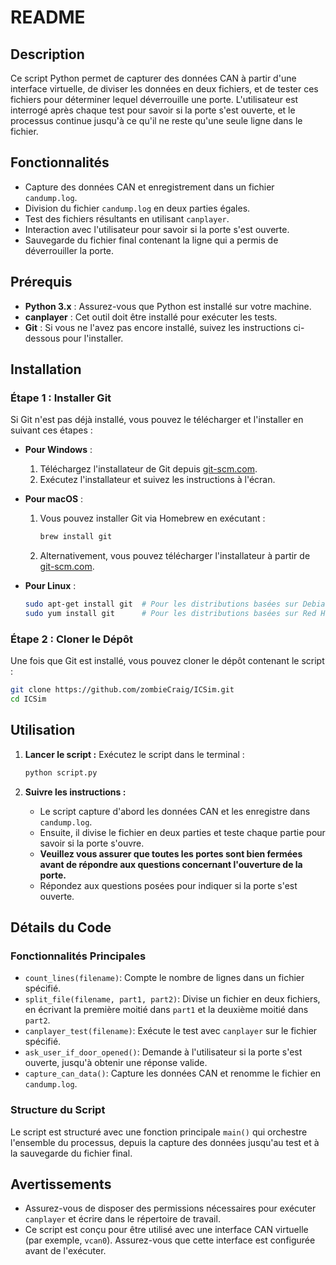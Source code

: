 # README

## Description

Ce script Python permet de capturer des données CAN à partir d'une interface virtuelle, de diviser les données en deux fichiers, et de tester ces fichiers pour déterminer lequel déverrouille une porte. L'utilisateur est interrogé après chaque test pour savoir si la porte s'est ouverte, et le processus continue jusqu'à ce qu'il ne reste qu'une seule ligne dans le fichier.

## Fonctionnalités

- Capture des données CAN et enregistrement dans un fichier `candump.log`.
- Division du fichier `candump.log` en deux parties égales.
- Test des fichiers résultants en utilisant `canplayer`.
- Interaction avec l'utilisateur pour savoir si la porte s'est ouverte.
- Sauvegarde du fichier final contenant la ligne qui a permis de déverrouiller la porte.

## Prérequis

- **Python 3.x** : Assurez-vous que Python est installé sur votre machine.
- **canplayer** : Cet outil doit être installé pour exécuter les tests.
- **Git** : Si vous ne l'avez pas encore installé, suivez les instructions ci-dessous pour l'installer.

## Installation

### Étape 1 : Installer Git

Si Git n'est pas déjà installé, vous pouvez le télécharger et l'installer en suivant ces étapes :

- **Pour Windows** :
  1. Téléchargez l'installateur de Git depuis [git-scm.com](https://git-scm.com/download/win).
  2. Exécutez l'installateur et suivez les instructions à l'écran.

- **Pour macOS** :
  1. Vous pouvez installer Git via Homebrew en exécutant :
     ```bash
     brew install git
     ```
  2. Alternativement, vous pouvez télécharger l'installateur à partir de [git-scm.com](https://git-scm.com/download/mac).

- **Pour Linux** :
  ```bash
  sudo apt-get install git  # Pour les distributions basées sur Debian/Ubuntu
  sudo yum install git      # Pour les distributions basées sur Red Hat/Fedora
  ```

### Étape 2 : Cloner le Dépôt

Une fois que Git est installé, vous pouvez cloner le dépôt contenant le script :

```bash
git clone https://github.com/zombieCraig/ICSim.git
cd ICSim
```


## Utilisation

1. **Lancer le script :**
   Exécutez le script dans le terminal :
   ```bash
   python script.py
   ```

2. **Suivre les instructions :**
   - Le script capture d'abord les données CAN et les enregistre dans `candump.log`.
   - Ensuite, il divise le fichier en deux parties et teste chaque partie pour savoir si la porte s'ouvre.
   - **Veuillez vous assurer que toutes les portes sont bien fermées avant de répondre aux questions concernant l'ouverture de la porte.**
   - Répondez aux questions posées pour indiquer si la porte s'est ouverte.

## Détails du Code

### Fonctionnalités Principales

- `count_lines(filename)`: Compte le nombre de lignes dans un fichier spécifié.
- `split_file(filename, part1, part2)`: Divise un fichier en deux fichiers, en écrivant la première moitié dans `part1` et la deuxième moitié dans `part2`.
- `canplayer_test(filename)`: Exécute le test avec `canplayer` sur le fichier spécifié.
- `ask_user_if_door_opened()`: Demande à l'utilisateur si la porte s'est ouverte, jusqu'à obtenir une réponse valide.
- `capture_can_data()`: Capture les données CAN et renomme le fichier en `candump.log`.

### Structure du Script

Le script est structuré avec une fonction principale `main()` qui orchestre l'ensemble du processus, depuis la capture des données jusqu'au test et à la sauvegarde du fichier final.

## Avertissements

- Assurez-vous de disposer des permissions nécessaires pour exécuter `canplayer` et écrire dans le répertoire de travail.
- Ce script est conçu pour être utilisé avec une interface CAN virtuelle (par exemple, `vcan0`). Assurez-vous que cette interface est configurée avant de l'exécuter.
